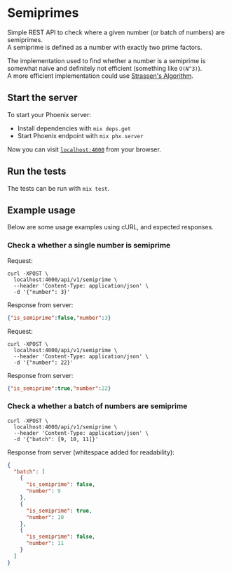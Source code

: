 # Semiprimes

Simple REST API to check where a given number (or batch of numbers) are semiprimes.  
A semiprime is defined as a number with exactly two prime factors.

The implementation used to find whether a number is a semiprime is somewhat naive and definitely not
efficient (something like `O(N^3)`).  
A more efficient implementation could use [Strassen's Algorithm](https://en.wikipedia.org/wiki/Strassen_algorithm).

## Start the server

To start your Phoenix server:

  * Install dependencies with `mix deps.get`
  * Start Phoenix endpoint with `mix phx.server`

Now you can visit [`localhost:4000`](http://localhost:4000) from your browser.

## Run the tests

The tests can be run with `mix test`.

## Example usage

Below are some usage examples using cURL, and expected responses.

### Check a whether a single number is semiprime

Request:

```shell
curl -XPOST \
  localhost:4000/api/v1/semiprime \
  --header 'Content-Type: application/json' \
  -d '{"number": 3}'
```

Response from server:

```json
{"is_semiprime":false,"number":3}
```

Request:

```shell
curl -XPOST \
  localhost:4000/api/v1/semiprime \
  --header 'Content-Type: application/json' \
  -d '{"number": 22}'
```

Response from server:

```json
{"is_semiprime":true,"number":22}
```

### Check a whether a batch of numbers are semiprime

```shell
curl -XPOST \
  localhost:4000/api/v1/semiprime \
  --header 'Content-Type: application/json' \
  -d '{"batch": [9, 10, 11]}'
```

Response from server (whitespace added for readability):

```json
{
  "batch": [
    {
      "is_semiprime": false,
      "number": 9
    },
    {
      "is_semiprime": true,
      "number": 10
    },
    {
      "is_semiprime": false,
      "number": 11
    }
  ]
}
```